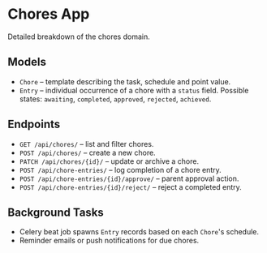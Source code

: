 # Chores App

Detailed breakdown of the chores domain.

## Models
- `Chore` – template describing the task, schedule and point value.
- `Entry` – individual occurrence of a chore with a `status` field.
  Possible states: `awaiting`, `completed`, `approved`, `rejected`, `achieved`.

## Endpoints
- `GET /api/chores/` – list and filter chores.
- `POST /api/chores/` – create a new chore.
- `PATCH /api/chores/{id}/` – update or archive a chore.
- `POST /api/chore-entries/` – log completion of a chore entry.
- `POST /api/chore-entries/{id}/approve/` – parent approval action.
- `POST /api/chore-entries/{id}/reject/` – reject a completed entry.

## Background Tasks
- Celery beat job spawns `Entry` records based on each `Chore`'s schedule.
- Reminder emails or push notifications for due chores.
